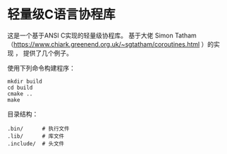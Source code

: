 # 轻量级C语言协程库


这是一个基于ANSI C实现的轻量级协程库。
基于大佬 Simon Tatham（https://www.chiark.greenend.org.uk/~sgtatham/coroutines.html ）的实现 ， 提供了几个例子。

使用下列命令构建程序：

    mkdir build
    cd build
    cmake ..
    make
    
目录结构：
    
    .bin/      # 执行文件
    .lib/      # 库文件
    .include/  # 头文件
    


